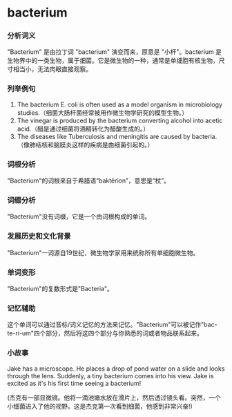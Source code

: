 # bacterium

### 分析词义

  

"Bacterium" 是由拉丁词 "bacterium" 演变而来，原意是 "小杆"。bacterium 是生物界中的一类生物，属于细菌。它是微生物的一种，通常是单细胞有核生物，尺寸相当小，无法肉眼直接观察。

  

### 列举例句

  

1.  The bacterium E. coli is often used as a model organism in microbiology studies.（细菌大肠杆菌经常被用作微生物学研究的模型生物。）
2.  The vinegar is produced by the bacterium converting alcohol into acetic acid.（醋是通过细菌将酒精转化为醋酸生成的。）
3.  The diseases like Tuberculosis and meningitis are caused by bacteria.（像肺结核和脑膜炎这样的疾病是由细菌引起的。）

  

### 词根分析

  

"Bacterium"的词根来自于希腊语“baktērion”，意思是“杖”。

  

### 词缀分析

  

"Bacterium"没有词缀，它是一个由词根构成的单词。

  

### 发展历史和文化背景

  

"Bacterium"一词源自19世纪，微生物学家用来统称所有单细胞微生物。

  

### 单词变形

  

"Bacterium"的复数形式是"Bacteria"。

  

### 记忆辅助

  

这个单词可以通过音标/词义记忆的方法来记忆。"Bacterium"可以被记作"bac-te-ri-um"四个部分，然后将这四个部分与你熟悉的词或者物品联系起来。

  

### 小故事

  

Jake has a microscope. He places a drop of pond water on a slide and looks through the lens. Suddenly, a tiny bacterium comes into his view. Jake is excited as it's his first time seeing a bacterium!

  

(杰克有一部显微镜。他将一滴池塘水放在滑片上，然后透过镜头看。突然，一个小细菌进入了他的视野。这是杰克第一次看到细菌，他感到非常兴奋!)
